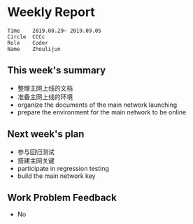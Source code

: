 # Weekly Report
```
Time	2019.08.29~ 2019.09.05
Circle	CCCc
Role	Coder
Name	Zhoulijun
```
## This week's summary
- 整理主网上线的文档
- 准备主网上线的环境
- organize the documents of the main network launching
- prepare the environment for the main network to be online
## Next week's plan
- 参与回归测试
- 搭建主网关键
- participate in regression testing
- build the main network key
## Work Problem Feedback
- No
